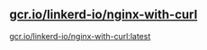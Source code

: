
[gcr.io/linkerd-io/nginx-with-curl](https://hub.docker.com/r/anjia0532/linkerd-io.nginx-with-curl/tags/)
-----


[gcr.io/linkerd-io/nginx-with-curl:latest](https://hub.docker.com/r/anjia0532/linkerd-io.nginx-with-curl/tags/)


